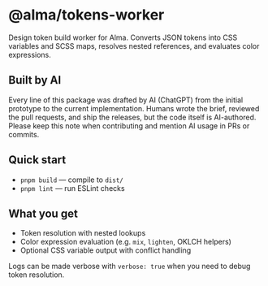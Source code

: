 # @alma/tokens-worker

Design token build worker for Alma. Converts JSON tokens into CSS variables and SCSS maps, resolves nested references, and evaluates color expressions.

## Built by AI

Every line of this package was drafted by AI (ChatGPT) from the initial prototype to the current implementation. Humans wrote the brief, reviewed the pull requests, and ship the releases, but the code itself is AI-authored. Please keep this note when contributing and mention AI usage in PRs or commits.

## Quick start

- `pnpm build` — compile to `dist/`
- `pnpm lint` — run ESLint checks

## What you get

- Token resolution with nested lookups
- Color expression evaluation (e.g. `mix`, `lighten`, OKLCH helpers)
- Optional CSS variable output with conflict handling

Logs can be made verbose with `verbose: true` when you need to debug token resolution.
